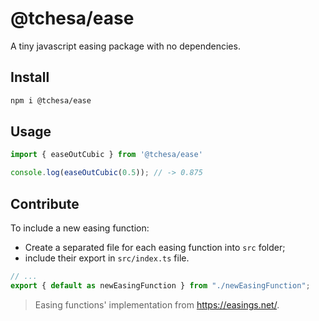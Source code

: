 # @tchesa/ease

A tiny javascript easing package with no dependencies.

## Install

```sh
npm i @tchesa/ease
```

## Usage
```js
import { easeOutCubic } from '@tchesa/ease'

console.log(easeOutCubic(0.5)); // -> 0.875
```

## Contribute
To include a new easing function:
- Create a separated file for each easing function into `src` folder;
- include their export in `src/index.ts` file.
```ts
// ...
export { default as newEasingFunction } from "./newEasingFunction";
```

> Easing functions' implementation from https://easings.net/.
